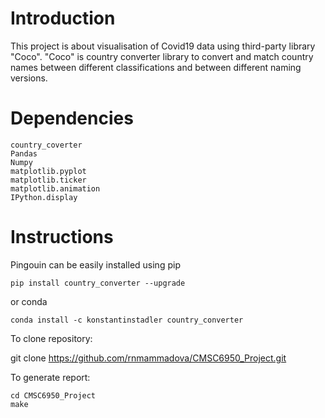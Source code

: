 # Introduction

This project is about visualisation of Covid19 data using third-party library "Coco". "Coco" is country converter library to convert and match country names between different classifications and between different naming versions. 

# Dependencies

    country_coverter
    Pandas
    Numpy
    matplotlib.pyplot
    matplotlib.ticker
    matplotlib.animation
    IPython.display

# Instructions

Pingouin can be easily installed using pip

    pip install country_converter --upgrade

or conda

    conda install -c konstantinstadler country_converter

To clone repository:

git clone https://github.com/rnmammadova/CMSC6950_Project.git

To generate report:

    cd CMSC6950_Project
    make


